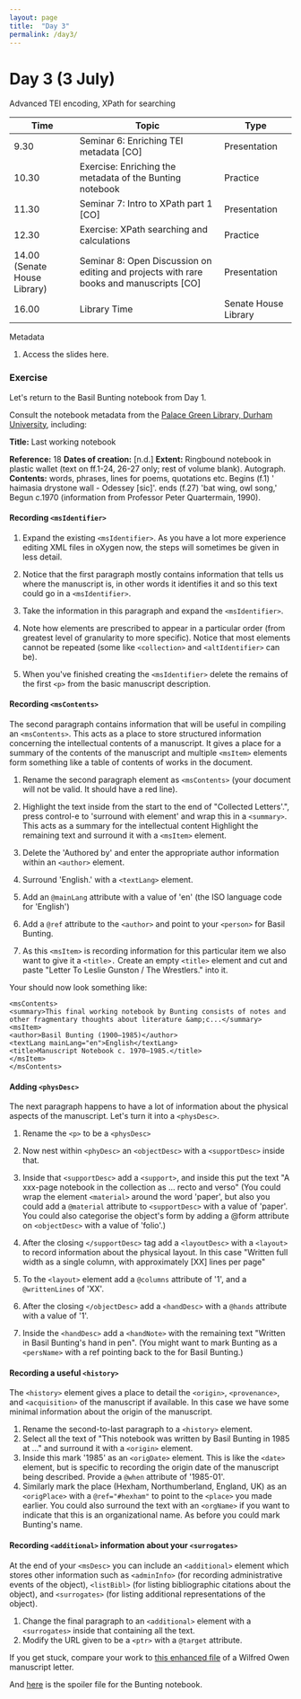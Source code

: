```yaml
---
layout: page
title:  "Day 3"
permalink: /day3/
---
```


# Day 3 (3 July)

Advanced TEI encoding, XPath for searching

|Time   | Topic   | Type |
|---|---|---|
|9.30	| Seminar 6: Enriching TEI metadata [CO] | Presentation | Exercise: Enriching the metadata of the Bunting notebook
| 10.30  | Exercise: Enriching the metadata of the Bunting notebook   |  Practice |
| 11.30	| Seminar 7: Intro to XPath part 1 [CO] | Presentation |
| 12.30   | Exercise: XPath searching and calculations  | Practice  |
| 14.00 (Senate House Library) | Seminar 8: Open Discussion on editing and projects with rare books and manuscripts [CO] | Presentation |
| 16.00  |  Library Time |  Senate House Library |

Metadata

1. Access the slides here.

### Exercise

Let's return to the Basil Bunting notebook from Day 1.

Consult the notebook metadata from the [Palace Green Library, Durham University](http://reed.dur.ac.uk/xtf/view?docId=ark/32150_s1ww72bb48x.xml#qxj-235), including:

**Title:** Last working notebook

**Reference:** 18
**Dates of creation:** [n.d.]
**Extent:** Ringbound notebook in plastic wallet (text on ff.1-24, 26-27 only; rest of volume blank).
Autograph.
**Contents:** words, phrases, lines for poems, quotations etc. Begins (f.1) ' haimasia drystone wall - Odessey [sic]'. ends (f.27) 'bat wing, owl song,' Begun c.1970 (information from Professor Peter Quartermain, 1990).

#### Recording `<msIdentifier>`

1. Expand the existing ``<msIdentifier>``. As you have a lot more experience editing XML files in oXygen now, the steps will sometimes be given in less detail.

2. Notice that the first paragraph mostly contains information that tells us where the manuscript is, in other words it identifies it and so this text could go in a ``<msIdentifier>``.

3. Take the information in this paragraph and expand the ``<msIdentifier>``.

4. Note how elements are prescribed to appear in a particular order (from greatest level of granularity to more specific). Notice that most elements cannot be repeated (some like `<collection>` and `<altIdentifier>` can be).

5. When you've finished creating the `<msIdentifier>` delete the remains of the first `<p>` from the basic manuscript description.

#### Recording `<msContents>`

The second paragraph contains information that will be useful in compiling an `<msContents>`. This acts as a place to store structured information concerning the intellectual contents of a manuscript. It gives a place for a summary of the contents of the manuscript and multiple `<msItem>` elements form something like a table of contents of works in the document.

1. Rename the second paragraph element as `<msContents>` (your document will not be valid. It should have a red line).

2. Highlight the text inside from the start to the end of "Collected Letters'.", press control-e to 'surround with element' and wrap this in a `<summary>`. This acts as a summary for the intellectual content
Highlight the remaining text and surround it with a `<msItem>` element.

3. Delete the 'Authored by' and enter the appropriate author information within an `<author>` element.

4. Surround 'English.' with a `<textLang>` element.

5. Add an `@mainLang` attribute with a value of 'en' (the ISO language code for 'English')

6. Add a `@ref` attribute to the `<author>` and point to your `<person>` for Basil Bunting.

7. As this `<msItem>` is recording information for this particular item we also want to give it a `<title>.` Create an empty `<title>` element and cut and paste "Letter To Leslie Gunston / The Wrestlers." into it.

Your <msContents> should now look something like:

```
<msContents>
<summary>This final working notebook by Bunting consists of notes and other fragmentary thoughts about literature &amp;c...</summary>
<msItem>
<author>Basil Bunting (1900–1985)</author>
<textLang mainLang="en">English</textLang>
<title>Manuscript Notebook c. 1970–1985.</title>
</msItem>
</msContents>
```
#### Adding `<physDesc>`
The next paragraph happens to have a lot of information about the physical aspects of the manuscript. Let's turn it into a ``<physDesc>``.

1. Rename the ``<p>`` to be a ``<physDesc>``
2. Now nest within `<phyDesc>` an ``<objectDesc>`` with a ``<supportDesc>`` inside that.
3. Inside that ``<supportDesc>`` add a ``<support>``, and inside this put the text "A xxx-page notebook in the collection as ... recto and verso"
(You could wrap the element ``<material>`` around the word 'paper', but also you could add a ``@material`` attribute to ``<supportDesc>`` with a value of 'paper'. You could also categorise the object's form by adding a @form attribute on ``<objectDesc>`` with a value of 'folio'.)

4. After the closing ``</supportDesc>`` tag add a ``<layoutDesc>`` with a ``<layout>`` to record information about the physical layout. In this case "Written full width as a single column, with approximately [XX] lines per page"
5. To the ``<layout>`` element add a ``@columns`` attribute of '1', and a ``@writtenLines`` of 'XX'.
6. After the closing ``</objectDesc>`` add a ``<handDesc>`` with a ``@hands`` attribute with a value of '1'.
7. Inside the ``<handDesc>`` add a ``<handNote>`` with the remaining text "Written in Basil Bunting's hand in pen". (You might want to mark Bunting as a ``<persName>`` with a ref pointing back to the <person> for Basil Bunting.)

#### Recording a useful `<history>`

The ``<history>`` element gives a place to detail the ``<origin>``, ``<provenance>``, and ``<acquisition>`` of the manuscript if available. In this case we have some minimal information about the origin of the manuscript.

1. Rename the second-to-last paragraph to a ``<history>`` element.
2. Select all the text of "This notebook was written by Basil Bunting in 1985 at ..." and surround it with a ``<origin>`` element.
3. Inside this mark '1985' as an ``<origDate>`` element. This is like the ``<date>`` element, but is specific to recording the origin date of the manuscript being described. Provide a `@when` attribute of '1985-01'.
4. Similarly mark the place (Hexham, Northumberland, England, UK) as an `<origPlace>` with a `@ref="#hexham"` to point to the `<place>` you made earlier. You could also surround the text with an `<orgName>` if you want to indicate that this is an organizational name. As before you could mark Bunting's name.

#### Recording `<additional>` information about your `<surrogates>`

At the end of your `<msDesc>` you can include an `<additional>` element which stores other information such as `<adminInfo>` (for recording administrative events of the object), `<listBibl>` (for listing bibliographic citations about the object), and `<surrogates>` (for listing additional representations of the object).
1. Change the final paragraph to an `<additional>` element with a `<surrogates>` inside that containing all the text.
2. Modify the URL given to be a `<ptr>` with a `@target` attribute.

If you get stuck, compare your work to [this enhanced file](../w-owen-letter-example-msdesc.xml) of a Wilfred Owen manuscript letter.

And [here](TBD) is the spoiler file for the Bunting notebook.
